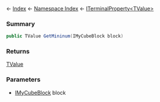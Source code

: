 ← [Index](Api-Index) ← [Namespace Index](Namespace-Index) ← [ITerminalProperty&lt;TValue&gt;](Sandbox.ModAPI.Interfaces.ITerminalProperty`1)

### Summary

```csharp
public TValue GetMininum(IMyCubeBlock block)
```

### Returns

[TValue]()

### Parameters

* [IMyCubeBlock](VRage.Game.ModAPI.Ingame.IMyCubeBlock) block
